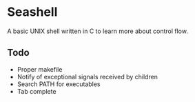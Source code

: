 # Seashell
A basic UNIX shell written in C to learn more about control flow.

## Todo
* Proper makefile
* Notify of exceptional signals received by children
* Search PATH for executables
* Tab complete
